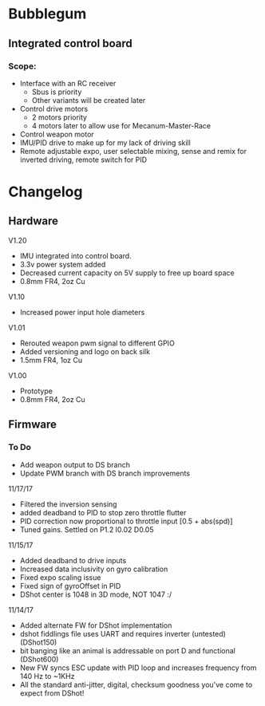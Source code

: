 # Bubblegum
## Integrated control board

### Scope: 
- Interface with an RC receiver
  - Sbus is priority
  - Other variants will be created later
- Control drive motors
  - 2 motors priority
  - 4 motors later to allow use for Mecanum-Master-Race
- Control weapon motor
- IMU/PID drive to make up for my lack of driving skill
- Remote adjustable expo, user selectable mixing, sense and remix for inverted driving, remote switch for PID




# Changelog
## Hardware

V1.20
- IMU integrated into control board.  
- 3.3v power system added
- Decreased current capacity on 5V supply to free up board space
- 0.8mm FR4, 2oz Cu

V1.10
- Increased power input hole diameters

V1.01
- Rerouted weapon pwm signal to different GPIO
- Added versioning and logo on back silk
- 1.5mm FR4, 1oz Cu

V1.00
- Prototype
- 0.8mm FR4, 2oz Cu

## Firmware

### To Do
- Add weapon output to DS branch
- Update PWM branch with DS branch improvements

11/17/17
- Filtered the inversion sensing
- added deadband to PID to stop zero throttle flutter
- PID correction now proportional to throttle input [0.5 + abs(spd)]
- Tuned gains. Settled on P1.2 I0.02 D0.05

11/15/17
- Added deadband to drive inputs
- Increased data inclusivity on gyro calibration
- Fixed expo scaling issue
- Fixed sign of gyroOffset in PID
- DShot center is 1048 in 3D mode, NOT 1047 :/

11/14/17 
- Added alternate FW for DShot implementation
- dshot fiddlings file uses UART and requires inverter (untested) (DShot150)
- bit banging like an animal is addressable on port D and functional (DShot600)
- New FW syncs ESC update with PID loop and increases frequency from 140 Hz to ~1KHz
- All the standard anti-jitter, digital, checksum goodness you've come to expect from DShot!
